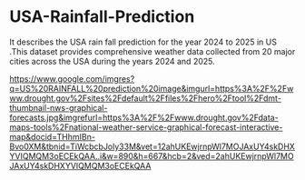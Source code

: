 # USA-Rainfall-Prediction
It describes the USA rain fall prediction for the year 2024 to 2025 in US .This dataset provides comprehensive weather data collected from 20 major cities across the USA during the years 2024 and 2025.

https://www.google.com/imgres?q=US%20RAINFALL%20prediction%20image&imgurl=https%3A%2F%2Fwww.drought.gov%2Fsites%2Fdefault%2Ffiles%2Fhero%2Ftool%2Fdmt-thumbnail-nws-graphical-forecasts.jpg&imgrefurl=https%3A%2F%2Fwww.drought.gov%2Fdata-maps-tools%2Fnational-weather-service-graphical-forecast-interactive-map&docid=THhmIBn-Bvo0XM&tbnid=TiWcbcbJoly33M&vet=12ahUKEwjrnpWl7MOJAxUY4skDHXYVIQMQM3oECEkQAA..i&w=890&h=667&hcb=2&ved=2ahUKEwjrnpWl7MOJAxUY4skDHXYVIQMQM3oECEkQAA 
